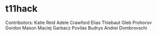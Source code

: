 # t11hack

Contributors:
Katie Reid
Adele Crawford
Elias Thiebaut
Gleb Prohorov
Gordon Mason
Maciej Garbacz
Povilas Budrys
Andrei Dombrovschi
